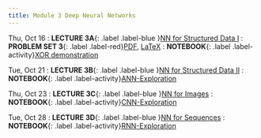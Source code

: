 ```yaml
---
title: Module 3 Deep Neural Networks
---
```

Thu, Oct 16
: **LECTURE 3A**{: .label .label-blue }[NN for Structured Data I](/assets/lectures/M3-DNNs/L3a-Neural-Networks-For-Structured-Data-I-Handout.pdf)
  : **PROBLEM SET 3**{: .label .label-red}[PDF](/assets/problem-sets/PS-3.pdf), [LaTeX](/assets/problem-sets/PS-3.tex)
: **NOTEBOOK**{: .label .label-activity}[XOR demonstration](/notebooks/xor-demonstration/)


Tue, Oct 21
: **LECTURE 3B**{: .label .label-blue }[NN for Structured Data II](/assets/lectures/M3-DNNs/L3b-Neural-Networks-for-Structured-Data-II-Handout.pdf)
: **NOTEBOOK**{: .label .label-activity}[ANN-Exploration](/notebooks/ann-grid-search-and-regularization/)

Thu, Oct 23
: **LECTURE 3C**{: .label .label-blue }[NN for Images](/assets/lectures/M3-DNNs/L3c-Neural-Networks-For-Images-Handout.pdf)
: **NOTEBOOK**{: .label .label-activity}[CNN-Exploration](/notebooks/cnn-mnist-example-using-keras/)

Tue, Oct 28
: **LECTURE 3D**{: .label .label-blue }[NN for Sequences](/assets/lectures/M3-DNNs/L3d-Neural-Networks-For-Sequences-Handout.pdf)
: **NOTEBOOK**{: .label .label-activity}[RNN-Exploration](/notebooks/rnn-examples/)
